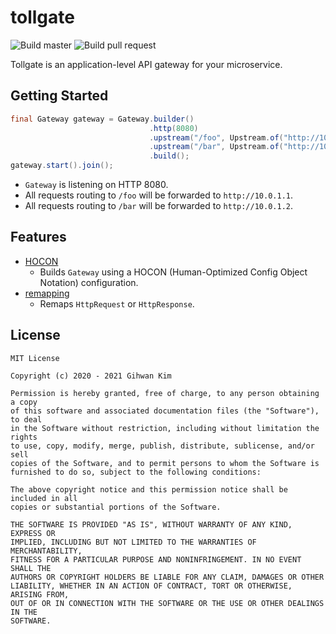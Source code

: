 # tollgate

![Build master](https://github.com/ghkim3221/tollgate/workflows/Build%20master/badge.svg)
![Build pull request](https://github.com/ghkim3221/tollgate/workflows/Build%20pull%20request/badge.svg)

Tollgate is an application-level API gateway for your microservice.

## Getting Started

```java
final Gateway gateway = Gateway.builder()
                               .http(8080)
                               .upstream("/foo", Upstream.of("http://10.0.1.1"))
                               .upstream("/bar", Upstream.of("http://10.0.1.2"))
                               .build();
gateway.start().join();
```

- `Gateway` is listening on HTTP 8080.
- All requests routing to `/foo` will be forwarded to `http://10.0.1.1`.
- All requests routing to `/bar` will be forwarded to `http://10.0.1.2`.

## Features

- [HOCON](/hocon)
    - Builds `Gateway` using a HOCON (Human-Optimized Config Object Notation) configuration.
- [remapping](/remapping)
    - Remaps `HttpRequest` or `HttpResponse`.

## License

```
MIT License

Copyright (c) 2020 - 2021 Gihwan Kim

Permission is hereby granted, free of charge, to any person obtaining a copy
of this software and associated documentation files (the "Software"), to deal
in the Software without restriction, including without limitation the rights
to use, copy, modify, merge, publish, distribute, sublicense, and/or sell
copies of the Software, and to permit persons to whom the Software is
furnished to do so, subject to the following conditions:

The above copyright notice and this permission notice shall be included in all
copies or substantial portions of the Software.

THE SOFTWARE IS PROVIDED "AS IS", WITHOUT WARRANTY OF ANY KIND, EXPRESS OR
IMPLIED, INCLUDING BUT NOT LIMITED TO THE WARRANTIES OF MERCHANTABILITY,
FITNESS FOR A PARTICULAR PURPOSE AND NONINFRINGEMENT. IN NO EVENT SHALL THE
AUTHORS OR COPYRIGHT HOLDERS BE LIABLE FOR ANY CLAIM, DAMAGES OR OTHER
LIABILITY, WHETHER IN AN ACTION OF CONTRACT, TORT OR OTHERWISE, ARISING FROM,
OUT OF OR IN CONNECTION WITH THE SOFTWARE OR THE USE OR OTHER DEALINGS IN THE
SOFTWARE.
```
